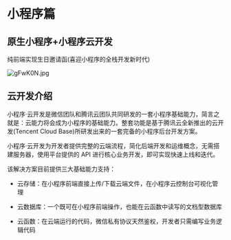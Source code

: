 # 小程序篇

<h2>原生小程序+小程序云开发</h2>
<p>纯前端实现生日邀请函(喜迎小程序的全栈开发新时代)</p>

![gFwK0N.jpg](https://t1.picb.cc/uploads/2019/09/16/gFwK0N.jpg)

## 云开发介绍

小程序·云开发是微信团队和腾讯云团队共同研发的一套小程序基础能力，简言之就是：云能力将会成为小程序的基础能力。整套功能是基于腾讯云全新推出的云开发(Tencent Cloud Base)所研发出来的一套完备的小程序后台开发方案。

小程序·云开发为开发者提供完整的云端流程，简化后端开发和运维概念，无需搭建服务器，使用平台提供的 API 进行核心业务开发，即可实现快速上线和迭代。

该解决方案目前提供三大基础能力支持：

- 云存储：在小程序前端直接上传/下载云端文件，在小程序云控制台可视化管理

- 云数据库：一个既可在小程序前端操作，也能在云函数中读写的文档型数据库

- 云函数：在云端运行的代码，微信私有协议天然鉴权，开发者只需编写业务逻辑代码

